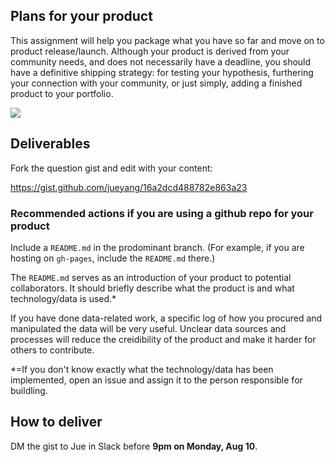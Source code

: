 ## Plans for your product

This assignment will help you package what you have so far and move on to product release/launch. Although your product is derived from your community needs, and does not necessarily have a deadline, you should have a definitive shipping strategy: for testing your hypothesis, furthering your connection with your community, or just simply, adding a finished product to your portfolio.

![](http://media.giphy.com/media/oT3lMyzdB2d1K/giphy.gif)

## Deliverables

Fork the question gist and edit with your content:

https://gist.github.com/jueyang/16a2dcd488782e863a23

### Recommended actions if you are using a github repo for your product

Include a `README.md` in the prodominant branch. (For example, if you are hosting on `gh-pages`, include the `README.md` there.)

The `README.md` serves as an introduction of your product to potential collaborators. It should briefly describe what the product is and what technology/data is used.*

If you have done data-related work, a specific log of how you procured and manipulated the data will be very useful. Unclear data sources and processes will reduce the creidibility of the product and make it harder for others to contribute.

*=If you don't know exactly what the technology/data has been implemented, open an issue and assign it to the person responsible for buildling.

## How to deliver

DM the gist to Jue in Slack before **9pm on Monday, Aug 10**.